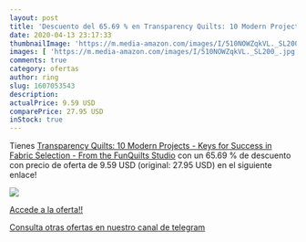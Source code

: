 ```yaml
---
layout: post
title: 'Descuento del 65.69 % en Transparency Quilts: 10 Modern Projects '
date: 2020-04-13 23:17:33
thumbnailImage: 'https://m.media-amazon.com/images/I/510NOWZqkVL._SL200_.jpg'
images: [ 'https://m.media-amazon.com/images/I/510NOWZqkVL._SL200_.jpg' ]
comments: true
category: ofertas
author: ring
slug: 1607053543
description:
actualPrice: 9.59 USD
comparePrice: 27.95 USD
inStock: true
---
```


Tienes [Transparency Quilts: 10 Modern Projects - Keys for Success in Fabric Selection - From the FunQuilts Studio](https://www.amazon.com/dp/1607053543/?tag=redken08-20) con un 65.69 % de descuento con precio de oferta de 9.59 USD (original: 27.95 USD) en el siguiente enlace!

[![](https://m.media-amazon.com/images/I/510NOWZqkVL._SL200_.jpg)](https://www.amazon.com/dp/1607053543/?tag=redken08-20)

[Accede a la oferta!!](https://www.amazon.com/dp/1607053543/?tag=redken08-20)

[Consulta otras ofertas en nuestro canal de telegram](https://t.me/s/ofertas25)
